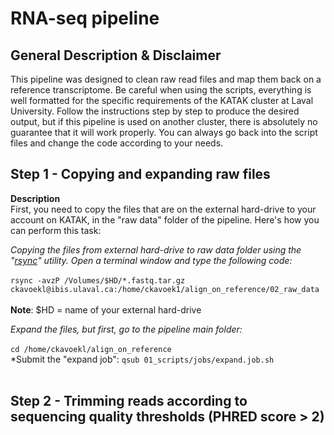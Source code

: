 # RNA-seq pipeline

## General Description & Disclaimer
This pipeline was designed to clean raw read files and map them back on a reference transcriptome. Be careful when using the scripts, everything is well formatted for the specific requirements of the KATAK cluster at Laval University. Follow the instructions step by step to produce the desired output, but if this pipeline is used on another cluster, there is absolutely no guarantee that it will work properly. You can always go back into the script files and change the code according to your needs.
<br>
## Step 1 - Copying and expanding raw files
**Description**<br>
First, you need to copy the files that are on the external hard-drive to your account on KATAK, in the "raw data" folder of the pipeline. Here's how you can perform this task:<br>

*Copying the files from external hard-drive to raw data folder using the "[rsync](https://en.wikipedia.org/wiki/Rsync)" utility. Open a terminal window and type the following code:*<br><br>
`rsync -avzP /Volumes/$HD/*.fastq.tar.gz ckavoekl@ibis.ulaval.ca:/home/ckavoek1/align_on_reference/02_raw_data`<br><br>
**Note**: $HD = name of your external hard-drive<br> 

*Expand the files, but first, go to the pipeline main folder:*<br><br>
`cd /home/ckavoekl/align_on_reference`<br>
*Submit the "expand job":
`qsub 01_scripts/jobs/expand.job.sh`
<br><br>

## Step 2 - Trimming reads according to sequencing quality thresholds (PHRED score > 2)
